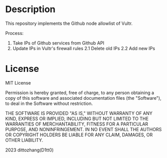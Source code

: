 # Description
This repository implements the Github node allowlist of Vultr.

Process:
1. Take IPs of Github services from Github API
2. Update IPs in Vultr's firewall rules
2.1 Delete old IPs
2.2 Add new IPs

# License
MIT License

Permission is hereby granted, free of charge, to any person obtaining a copy of this software and associated documentation files (the "Software"), to deal in the Software without restriction.

THE SOFTWARE IS PROVIDED "AS IS," WITHOUT WARRANTY OF ANY KIND, EXPRESS OR IMPLIED, INCLUDING BUT NOT LIMITED TO THE WARRANTIES OF MERCHANTABILITY, FITNESS FOR A PARTICULAR PURPOSE, AND NONINFRINGEMENT. IN NO EVENT SHALL THE AUTHORS OR COPYRIGHT HOLDERS BE LIABLE FOR ANY CLAIM, DAMAGES, OR OTHER LIABILITY.

2023 dittozhang(D1tt0)
